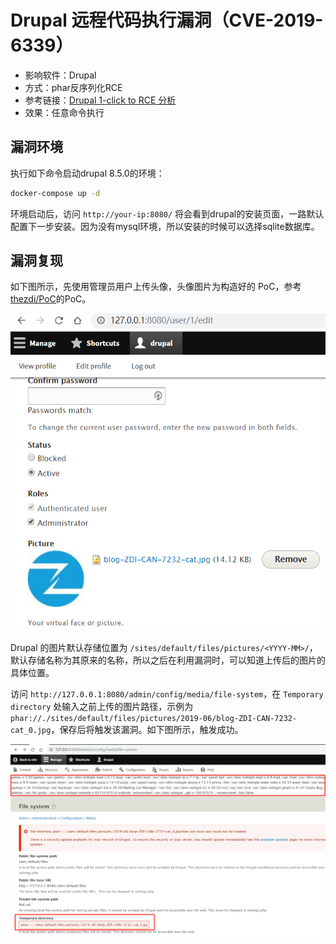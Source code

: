 # Drupal 远程代码执行漏洞（CVE-2019-6339）

* 影响软件：Drupal
* 方式：phar反序列化RCE
* 参考链接：[Drupal 1-click to RCE 分析](https://paper.seebug.org/897/)
* 效果：任意命令执行

## 漏洞环境

执行如下命令启动drupal 8.5.0的环境：

```bash
docker-compose up -d
```

环境启动后，访问 `http://your-ip:8080/` 将会看到drupal的安装页面，一路默认配置下一步安装。因为没有mysql环境，所以安装的时候可以选择sqlite数据库。

## 漏洞复现

如下图所示，先使用管理员用户上传头像，头像图片为构造好的 PoC，参考[thezdi/PoC](https://github.com/thezdi/PoC/tree/master/Drupal)的PoC。

![1](1.png)

Drupal 的图片默认存储位置为 `/sites/default/files/pictures/<YYYY-MM>/`，默认存储名称为其原来的名称，所以之后在利用漏洞时，可以知道上传后的图片的具体位置。

访问 `http://127.0.0.1:8080/admin/config/media/file-system`，在 `Temporary directory` 处输入之前上传的图片路径，示例为 `phar://./sites/default/files/pictures/2019-06/blog-ZDI-CAN-7232-cat_0.jpg`，保存后将触发该漏洞。如下图所示，触发成功。

![2](2.png)
